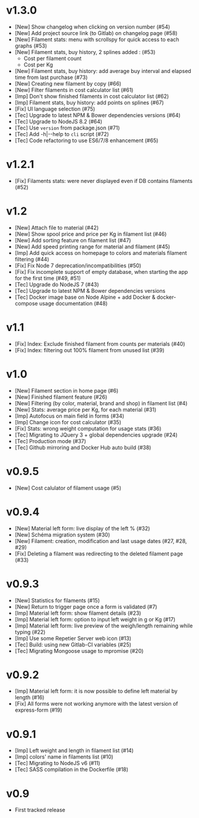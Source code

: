 # v1.3.0

- [New] Show changelog when clicking on version number (#54)
- [New] Add project source link (to Gitlab) on changelog page (#58)
- [New] Filament stats: menu with scrollspy for quick access to each graphs (#53)
- [New] Filament stats, buy history, 2 splines added : (#53)
  - Cost per filament count
  - Cost per Kg
- [New] Filament stats, buy history: add average buy interval and elapsed time from last purchase (#73)
- [New] Creating new filament by copy (#66)
- [New] Filter filaments in cost calculator list (#61)
- [Imp] Don't show finished filaments in cost calculator list (#62)
- [Imp] Filament stats, buy history: add points on splines (#67)
- [Fix] UI language selection (#75)
- [Tec] Upgrade to latest NPM & Bower dependencies versions (#64)
- [Tec] Upgrade to NodeJS 8.2 (#64)
- [Tec] Use `version` from package.json (#71)
- [Tec] Add -h|--help to `cli` script (#72)
- [Tec] Code refactoring to use ES6/7/8 enhancement (#65)

# v1.2.1

- [Fix] Filaments stats: were never displayed even if DB contains filaments (#52)

# v1.2

- [New] Attach file to material (#42)
- [New] Show spool price and price per Kg in filament list (#46)
- [New] Add sorting feature on filament list (#47)
- [New] Add speed printing range for material and filament (#45)
- [Imp] Add quick access on homepage to colors and materials filament filtering (#44)
- [Fix] Fix Node 7 deprecation/incompatibilities (#50)
- [Fix] Fix incomplete support of empty database, when starting the app for the first time (#49, #51)
- [Tec] Upgrade do NodeJS 7 (#43) 
- [Tec] Upgrade to latest NPM & Bower dependencies versions
- [Tec] Docker image base on Node Alpine + add Docker & docker-compose usage documentation (#48)

# v1.1

- [Fix] Index: Exclude finished filament from counts per materials (#40)
- [Fix] Index: filtering out 100% filament from unused list (#39)

# v1.0

- [New] Filament section in home page (#6)
- [New] Finished filament feature (#26)
- [New] Filtering (by color, material, brand and shop) in filament list (#4)
- [New] Stats: average price per Kg, for each material (#31)
- [Imp] Autofocus on main field in forms (#34)
- [Imp] Change icon for cost calculator (#35)
- [Fix] Stats: wrong weight computation for usage stats (#36)
- [Tec] Migrating to JQuery 3 + global dependencies upgrade (#24)
- [Tec] Production mode (#37)
- [Tec] Github mirroring and Docker Hub auto build (#38)

# v0.9.5

- [New] Cost calulator of filament usage (#5)

# v0.9.4

- [New] Material left form: live display of the left % (#32)
- [New] Schéma migration system (#30)
- [New] Filament: creation, modification and last usage dates (#27, #28, #29)
- [Fix] Deleting a filament was redirecting to the deleted filament page (#33)

# v0.9.3

- [New] Statistics for filaments (#15)
- [New] Return to trigger page once a form is validated (#7)
- [Imp] Material left form: show filament details (#23)
- [Imp] Material left form: option to input left weight in g or Kg (#17)
- [Imp] Material left form: live preview of the weigh/length remaining while typing (#22)
- [Imp] Use some Repetier Server web icon (#13)
- [Tec] Build: using new Gitlab-CI variables (#25)
- [Tec] Migrating Mongoose usage to mpromise (#20)

# v0.9.2

- [Imp] Material left form: it is now possible to define left material by length (#16)
- [Fix] All forms were not working anymore with the latest version of express-form (#19)

# v0.9.1

- [Imp] Left weight and length in filament list (#14)
- [Imp] colors' name in filaments list (#10)
- [Tec] Migrating to NodeJS v6 (#11)
- [Tec] SASS compilation in the Dockerfile (#18)

# v0.9

- First tracked release
